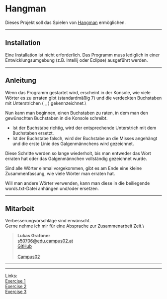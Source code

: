 # Hangman
Dieses Projekt soll das Spielen von [Hangman](https://de.wikipedia.org/wiki/Galgenmännchen) ermöglichen.

---

## Installation
Eine Installation ist nicht erforderlich. Das Programm muss lediglich in einer Entwicklungsumgebung (z.B. Intellij oder Eclipse) ausgeführt werden.

---

## Anleitung
Wenn das Programm gestartet wird, erscheint in der Konsole, wie viele Wörter es zu erraten gibt (standardmäßig 7) und die verdeckten Buchstaben mit Unterstrichen ( _ ) gekennzeichnet.\

Nun kann man beginnen, einen Buchstaben zu raten, in dem man den gewünschten Buchstaben in die Konsole schreibt. 
* Ist der Buchstabe richtig, wird der entsprechende Unterstrich mit dem Buchstaben ersetzt.
* Ist der Buchstabe falsch, wird der Buchstabe an die Misses angehängt und die erste Linie des Galgenmännchens wird gezeichnet.

Diese Schritte werden so lange wiederholt, bis man entweder das Wort erraten hat oder das Galgenmännchen vollständig gezeichnet wurde.

Sind alle Wörter einmal vorgekommen, gibt es am Ende eine kleine Zusammenfassung, wie viele Wörter man erraten hat.

Will man andere Wörter verwenden, kann man diese in die beiliegende words.txt-Datei anhängen und/oder ersetzen.

---

## Mitarbeit
Verbesserungvorschläge sind erwünscht.\
Gerne nehme ich mir für eine Absprache zur Zusammenarbeit Zeit.\

>**Lukas Grafoner**\
>s50706@edu.campus02.at\
>[GitHub](https://github.com/lukasgrafoner/bsd21_grafoner_lukas)\
> \
>[Campus02](https://www.campus02.at)
---

---
Links:\
[Exercise 1](/exercise1.md)\
[Exercise 2](/exercise2.md)\
[Exercise 3](/exercise3.md)